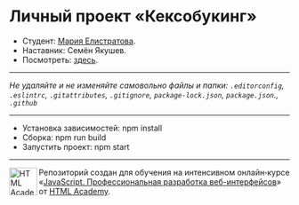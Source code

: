 # Личный проект «Кексобукинг»

* Студент: [Мария Елистратова](https://up.htmlacademy.ru/javascript/26/user/1756717).
* Наставник: Семён Якушев.
* Посмотреть: [здесь](https://elistratovamaria.github.io/1756717-keksobooking-26/).
---

_Не удаляйте и не изменяйте самовольно файлы и папки:_
_`.editorconfig`, `.eslintrc`, `.gitattributes`, `.gitignore`, `package-lock.json`, `package.json`., `.github`_

---
* Установка зависимостей: npm install
* Сборка: npm run build
* Запустить проект: npm start

---

<a href="https://htmlacademy.ru/intensive/javascript"><img align="left" width="50" height="50" alt="HTML Academy" src="https://up.htmlacademy.ru/static/img/intensive/javascript/logo-for-github-2.png"></a>

Репозиторий создан для обучения на интенсивном онлайн‑курсе «[JavaScript. Профессиональная разработка веб-интерфейсов](https://htmlacademy.ru/intensive/javascript)» от [HTML Academy](https://htmlacademy.ru).
